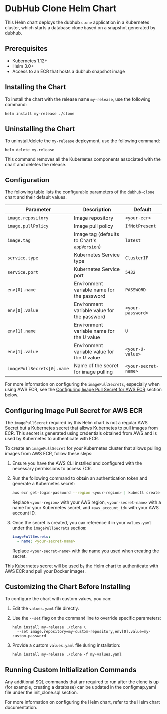 # DubHub Clone Helm Chart

This Helm chart deploys the dubhub `clone` application in a Kubernetes cluster, which starts a database clone based on a snapshot generated by dubhub.

## Prerequisites

- Kubernetes 1.12+
- Helm 3.0+
- Access to an ECR that hosts a dubhub snapshot image

## Installing the Chart

To install the chart with the release name `my-release`, use the following command:

    helm install my-release ./clone

## Uninstalling the Chart

To uninstall/delete the `my-release` deployment, use the following command:

    helm delete my-release

This command removes all the Kubernetes components associated with the chart and deletes the release.

## Configuration

The following table lists the configurable parameters of the `dubhub-clone` chart and their default values.

| Parameter                  | Description                                        | Default                    |
|----------------------------|----------------------------------------------------|----------------------------|
| `image.repository`         | Image repository                                   | `<your-ecr>`  |
| `image.pullPolicy`         | Image pull policy                                  | `IfNotPresent`             |
| `image.tag`                | Image tag (defaults to Chart's `appVersion`)       | `latest`                   |
| `service.type`             | Kubernetes Service type                            | `ClusterIP`                |
| `service.port`             | Kubernetes Service port                            | `5432`                     |
| `env[0].name`              | Environment variable name for the password         | `PASSWORD`                 |
| `env[0].value`             | Environment variable value for the password        | `<your-password>`          |
| `env[1].name`              | Environment variable name for the U value          | `U`                        |
| `env[1].value`             | Environment variable value for the U value         | `<your-U-value>`           |
| `imagePullSecrets[0].name` | Name of the secret for image pulling               | `<your-secret-name>`       |

For more information on configuring the `imagePullSecrets`, especially when using AWS ECR, see the [Configuring Image Pull Secret for AWS ECR](#configuring-image-pull-secret-for-aws-ecr) section below.

## Configuring Image Pull Secret for AWS ECR

The `imagePullSecret` required by this Helm chart is not a regular AWS Secret but a Kubernetes secret that allows Kubernetes to pull images from ECR. This secret is generated using credentials obtained from AWS and is used by Kubernetes to authenticate with ECR.

To create an `imagePullSecret` for your Kubernetes cluster that allows pulling images from AWS ECR, follow these steps:

1. Ensure you have the AWS CLI installed and configured with the necessary permissions to access ECR.

2. Run the following command to obtain an authentication token and generate a Kubernetes secret:

    ```bash
    aws ecr get-login-password --region <your-region> | kubectl create secret docker-registry <your-secret-name> --docker-server=<aws_account_id>.dkr.ecr.<your-region>.amazonaws.com --docker-username=AWS --docker-password-stdin
    ```

    Replace `<your-region>` with your AWS region, `<your-secret-name>` with a name for your Kubernetes secret, and `<aws_account_id>` with your AWS account ID.

3. Once the secret is created, you can reference it in your `values.yaml` under the `imagePullSecrets` section:

    ```yaml
    imagePullSecrets:
      - name: <your-secret-name>
    ```

    Replace `<your-secret-name>` with the name you used when creating the secret.

This Kubernetes secret will be used by the Helm chart to authenticate with AWS ECR and pull your Docker images.

## Customizing the Chart Before Installing

To configure the chart with custom values, you can:

1. Edit the `values.yaml` file directly.
2. Use the `--set` flag on the command line to override specific parameters:

    ```
    helm install my-release ./clone \
      --set image.repository=my-custom-repository,env[0].value=my-custom-password
    ```

3. Provide a custom `values.yaml` file during installation:

    ```
    helm install my-release ./clone -f my-values.yaml
    ```

## Running Custom Initialization Commands

Any additional SQL commands that are required to run after the clone is up (for example, creating a database) can be updated in the configmap.yaml file under the init_clone.sql section.

For more information on configuring the Helm chart, refer to the Helm chart documentation.
